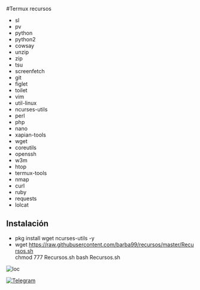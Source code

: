 #Termux recursos



+ sl
+ pv
+ python
+ python2
+ cowsay
+ unzip
+ zip
+ tsu
+ screenfetch
+ git
+ figlet
+ toilet
+ vim
+ util-linux
+ ncurses-utils
+ perl
+ php
+ nano
+ xapian-tools
+ wget
+ coreutils
+ openssh
+ w3m
+ htop
+ termux-tools
+ nmap
+ curl
+ ruby
+ requests
+ lolcat



## Instalación

+ pkg install wget ncurses-utils -y
+ wget https://raw.githubusercontent.com/barba99/recursos/master/Recursos.sh  
chmod 777 Recursos.sh 
bash Recursos.sh


![loc](https://scontent-ort2-1.xx.fbcdn.net/v/t1.0-9/fr/cp0/e15/q65/87280050_576969502891117_4221847852902514688_n.jpg?_nc_cat=109&_nc_ohc=Jl2Yk5LMCmgAX-FeulK&_nc_ht=scontent-ort2-1.xx&_nc_tp=14&oh=8db71aa7dd0abea32b174620258f1ecd&oe=5EC1A576)


[![Telegram](https://img.shields.io/badge/-TELEGRAM-2CA5E0?style=for-the-badge&logo=telegram&logoColor=white)](https://t.me/termux_tutoriales)
